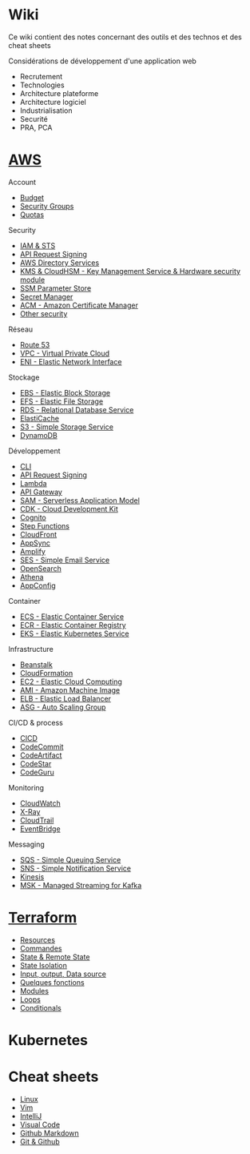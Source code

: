 # Wiki

Ce wiki contient des notes concernant des outils et des technos et des cheat sheets

Considérations de développement d'une application web
* Recrutement
* Technologies
* Architecture plateforme
* Architecture logiciel
* Industrialisation
* Securité
* PRA, PCA

# [AWS](https://github.com/Cyphle/wiki/blob/main/AWS/AWS.md)

Account
* [Budget](https://github.com/Cyphle/wiki/blob/main/AWS/AWS_Budget.md)
* [Security Groups](https://github.com/Cyphle/wiki/blob/main/AWS/AWS_SecurityGroups)
* [Quotas](https://github.com/Cyphle/wiki/blob/main/AWS/AWS_Quotas)

Security
* [IAM & STS](https://github.com/Cyphle/wiki/blob/main/AWS/AWS_IAM_STS)
* [API Request Signing](https://github.com/Cyphle/wiki/blob/main/AWS/AWS_APIRequestSigning)
* [AWS Directory Services](https://github.com/Cyphle/wiki/blob/main/AWS/AWS_AD)
* [KMS & CloudHSM - Key Management Service & Hardware security module](https://github.com/Cyphle/wiki/blob/main/AWS/AWS_KMS_CloudHSM)
* [SSM Parameter Store](https://github.com/Cyphle/wiki/blob/main/AWS/AWS_SSM)
* [Secret Manager](https://github.com/Cyphle/wiki/blob/main/AWS/AWS_SecretManager)
* [ACM - Amazon Certificate Manager](https://github.com/Cyphle/wiki/blob/main/AWS/AWS_ACM)
* [Other security](https://github.com/Cyphle/wiki/blob/main/AWS/AWS_OtherSecurity)

Réseau
* [Route 53](https://github.com/Cyphle/wiki/blob/main/AWS/AWS_Route53)
* [VPC - Virtual Private Cloud](https://github.com/Cyphle/wiki/blob/main/AWS/AWS_VPC)
* [ENI - Elastic Network Interface](https://github.com/Cyphle/wiki/blob/main/AWS/AWS_ENI)

Stockage
* [EBS - Elastic Block Storage](https://github.com/Cyphle/wiki/blob/main/AWS/AWS_EBS)
* [EFS - Elastic File Storage](https://github.com/Cyphle/wiki/blob/main/AWS/AWS_EFS)
* [RDS - Relational Database Service](https://github.com/Cyphle/wiki/blob/main/AWS/AWS_RDS)
* [ElastiCache](https://github.com/Cyphle/wiki/blob/main/AWS/AWS_ElastiCache)
* [S3 - Simple Storage Service](https://github.com/Cyphle/wiki/blob/main/AWS/AWS_S3)
* [DynamoDB](https://github.com/Cyphle/wiki/blob/main/AWS/AWS_DynamoDB)

Développement
* [CLI](https://github.com/Cyphle/wiki/blob/main/AWS/AWS_CLI)
* [API Request Signing](https://github.com/Cyphle/wiki/blob/main/AWS/AWS_APIRequestSigning)
* [Lambda](https://github.com/Cyphle/wiki/blob/main/AWS/AWS_Lambda)
* [API Gateway](https://github.com/Cyphle/wiki/blob/main/AWS/AWS_APIGateway)
* [SAM - Serverless Application Model](https://github.com/Cyphle/wiki/blob/main/AWS/AWS_SAM)
* [CDK - Cloud Development Kit](https://github.com/Cyphle/wiki/blob/main/AWS/AWS_CDK)
* [Cognito](https://github.com/Cyphle/wiki/blob/main/AWS/AWS_Cognito)
* [Step Functions](https://github.com/Cyphle/wiki/blob/main/AWS/AWS_StepFunctions)
* [CloudFront](https://github.com/Cyphle/wiki/blob/main/AWS/AWS_CloudFront)
* [AppSync](https://github.com/Cyphle/wiki/blob/main/AWS/AWS_AppSync)
* [Amplify](https://github.com/Cyphle/wiki/blob/main/AWS/AWS_Amplify)
* [SES - Simple Email Service](https://github.com/Cyphle/wiki/blob/main/AWS/AWS_SES)
* [OpenSearch](https://github.com/Cyphle/wiki/blob/main/AWS/AWS_OpenSearch)
* [Athena](https://github.com/Cyphle/wiki/blob/main/AWS/AWS_Athena)
* [AppConfig](https://github.com/Cyphle/wiki/blob/main/AWS/AWS_AppConfig)

Container
* [ECS - Elastic Container Service](https://github.com/Cyphle/wiki/blob/main/AWS/AWS_ECS)
* [ECR - Elastic Container Registry](https://github.com/Cyphle/wiki/blob/main/AWS/AWS_ECR)
* [EKS - Elastic Kubernetes Service](https://github.com/Cyphle/wiki/blob/main/AWS/AWS_EKS)

Infrastructure
* [Beanstalk](https://github.com/Cyphle/wiki/blob/main/AWS/AWS_Beanstalk)
* [CloudFormation](https://github.com/Cyphle/wiki/blob/main/AWS/AWS_CloudFormation)
* [EC2 - Elastic Cloud Computing](https://github.com/Cyphle/wiki/blob/main/AWS/AWS_EC2)
* [AMI - Amazon Machine Image](https://github.com/Cyphle/wiki/blob/main/AWS/AWS_AMI)
* [ELB - Elastic Load Balancer](https://github.com/Cyphle/wiki/blob/main/AWS/AWS_ELB)
* [ASG - Auto Scaling Group](https://github.com/Cyphle/wiki/blob/main/AWS/AWS_ASG)

CI/CD & process
* [CICD](https://github.com/Cyphle/wiki/blob/main/AWS/AWS_CICD)
* [CodeCommit](https://github.com/Cyphle/wiki/blob/main/AWS/AWS_CodeCommit)
* [CodeArtifact](https://github.com/Cyphle/wiki/blob/main/AWS/AWS_CodeArtifact)
* [CodeStar](https://github.com/Cyphle/wiki/blob/main/AWS/AWS_CodeStar)
* [CodeGuru](https://github.com/Cyphle/wiki/blob/main/AWS/AWS_CodeGuru)

Monitoring
* [CloudWatch](https://github.com/Cyphle/wiki/blob/main/AWS/AWS_CloudWatch)
* [X-Ray](https://github.com/Cyphle/wiki/blob/main/AWS/AWS_XRay)
* [CloudTrail](https://github.com/Cyphle/wiki/blob/main/AWS/AWS_CloudTrail)
* [EventBridge](https://github.com/Cyphle/wiki/blob/main/AWS/AWS_EventBridge)

Messaging
* [SQS - Simple Queuing Service](https://github.com/Cyphle/wiki/blob/main/AWS/AWS_SQS)
* [SNS - Simple Notification Service](https://github.com/Cyphle/wiki/blob/main/AWS/AWS_SNS)
* [Kinesis](https://github.com/Cyphle/wiki/blob/main/AWS/AWS_Kinesis)
* [MSK - Managed Streaming for Kafka](https://github.com/Cyphle/wiki/blob/main/AWS/AWS_MSK)


# [Terraform](https://github.com/Cyphle/wiki/blob/main/Terraform/Terraform)

* [Resources](https://github.com/Cyphle/wiki/blob/main/Terraform/Terraform_Resources)
* [Commandes](https://github.com/Cyphle/wiki/blob/main/Terraform/Terraform_Commands)
* [State & Remote State](https://github.com/Cyphle/wiki/blob/main/Terraform/Terraform_States)
* [State Isolation](https://github.com/Cyphle/wiki/blob/main/Terraform/Terraform_Isolation)
* [Input, output, Data source](https://github.com/Cyphle/wiki/blob/main/Terraform/Terraform_Data)
* [Quelques fonctions](https://github.com/Cyphle/wiki/blob/main/Terraform/Terraform_Functions)
* [Modules](https://github.com/Cyphle/wiki/blob/main/Terraform/Terraform_Modules)
* [Loops](https://github.com/Cyphle/wiki/blob/main/Terraform/Terraform_Loops)
* [Conditionals](https://github.com/Cyphle/wiki/blob/main/Terraform/Terraform_Conditionals)


# Kubernetes


# Cheat sheets

* [Linux](https://github.com/Cyphle/wiki/blob/main/CheatSheets/CheatSheet_Linux)
* [Vim](https://github.com/Cyphle/wiki/blob/main/CheatSheets/CheatSheet_Vim)
* [IntelliJ](https://github.com/Cyphle/wiki/blob/main/CheatSheets/CheatSheet_IntelliJ)
* [Visual Code](https://github.com/Cyphle/wiki/blob/main/CheatSheets/CheatSheet_VisualCode)
* [Github Markdown](https://github.com/Cyphle/wiki/blob/main/CheatSheets/CheatSheet_Markdown)
* [Git & Github](https://github.com/Cyphle/wiki/blob/main/CheatSheets/CheatSheet_Git)